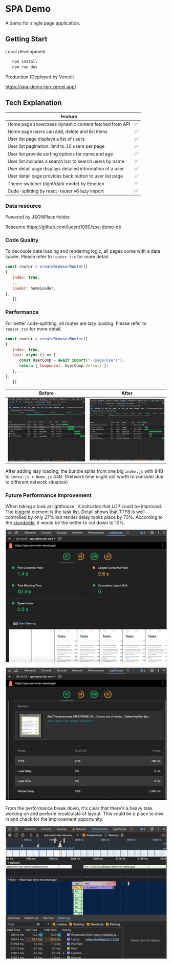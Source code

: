 # SPA Demo

A demo for single page application.

## Getting Start

Local development

```sh
   npm install
   npm run dev
```

Production (Deployed by Vercel)

https://spa-demo-ten.vercel.app/

## Tech Explanation

| Feature                                                  |     |
| -------------------------------------------------------- | --- |
| Home page showcases dynamic content fetched from API     | ✅  |
| Home page users can add, delete and list items           | ✅  |
| User list page displays a list of users                  | ✅  |
| User list pagination: limit to 10 users per page         | ✅  |
| User list provide sorting options for name and age       | ✅  |
| User list includes a search bar to search users by name  | ✅  |
| User detail page displays detailed information of a user | ✅  |
| User detail page provides back button to user list page  | ✅  |
| Theme switcher (light/dark mode) by Emotion              | ✅  |
| Code-splitting by react-router v6 lazy import            | ✅  |

### Data resource

Powered by JSONPlaceHolder.

Resource https://github.com/lucent1090/spa-demo-db

### Code Quality

To decouple data loading and rendering logic, all pages come with a data loader. Please refer to `router.tsx` for more detail.

```jsx
const router = createBrowserRouter([
{
   index: true,
   ...
   loader: homeLoader,
},
...])
```

### Performance

For better code-splitting, all routes are lazy loading. Please refer to `router.tsx` for more detail.

```jsx
const router = createBrowserRouter([
{
   index: true,
   lazy: async () => {
      const UserComp = await import("./page/Users");
      return { Component: UserComp.default };
   },...
},
...])
```

| Before                             | After                          |
| ---------------------------------- | ------------------------------ |
| ![Before](./demo/no-splitting.png) | ![After](./demo/splitting.png) |

After adding lazy loading, the bundle splits from one big `index.js` with 84B to `index.js + Home.js` 44B. (Network time might not worth to consider due to different network situation)

### Future Performance Improvement

When taking a look at lighthouse , it indicates that LCP could be improved. The biggest element is the task list. Detail shows that TTFB is well-controlled by only 27% but render delay tooks place by 73%. According to the [standards](https://web.dev/articles/optimize-lcp?hl=en#optimal_sub-part_times), it would be the better to cut down to 10%.

![lighthouse](./demo/lighthouse-score.png)

![detail](./demo/lcp-detail.png)

From the performance break down, it's clear that there's a heavy task working on and perform recalculate of layout. This could be a place to dive in and check for the improvement opportunity.

![layout](./demo/layout-calc.png)
